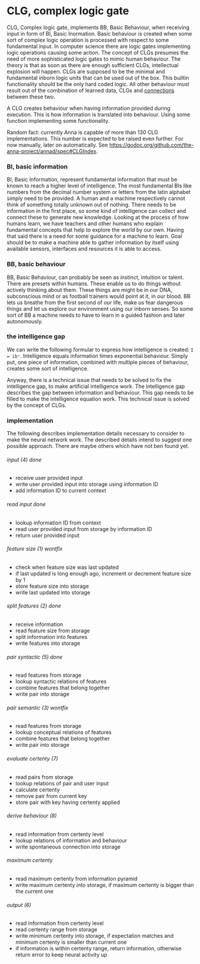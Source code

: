 # CLG, complex logic gate
CLG, Complex logic gate, implements BB, Basic Behaviour, when receiving input in
form of BI, Basic Inormation. Basic behaviour is created when some sort of
complex logic operation is processed with respect to some fundamental input. In
computer science there are logic gates implementing logic operations causing
some action. The concept of CLGs presumes the need of more sophisticated logic
gates to mimic human behaviour. The theory is that as soon as there are enough
sufficient CLGs, intellectual explosion will happen. CLGs are supposed to be
the minimal and fundamental inborn logic units that can be used out of the box.
This builtin functionality should be the only hard coded logic. All other
behaviour must result out of the combination of learned data, CLGs and
[connections](connection.md) between these two.

A CLG creates behaviour when having information provided during execution. This
is how information is translated into behaviour. Using some function
implementing some functionality.

Random fact: currently Anna is capable of more than 130 CLG implementations.
This number is expected to be raised even further. For now manually, later on
automatically. See https://godoc.org/github.com/the-anna-project/annad/spec#CLGIndex.

### BI, basic information
BI, Basic Information, represent fundamental information that must be known to
reach a higher level of intelligence. The most fundamental BIs like numbers
from the decimal number system or letters from the latin alphabet simply need
to be provided. A human and a machine respectively cannot think of something
totally unknown out of nothing. There needs to be information in the first
place, so some kind of intelligence can collect and connect these to generate
new knowledge. Looking at the process of how humans learn, we have teachers and
other humans who explain fundamental concepts that help to explore the world by
our own. Having that said there is a need for some guidance for a machine to
learn. Goal should be to make a machine able to gather information by itself
using available sensors, interfaces and resources it is able to access.

### BB, basic behaviour
BB, Basic Behaviour, can probably be seen as instinct, intuition or talent.
There are presets within humans. These enable us to do things without actively
thinking about them. These things are might be in our DNA, subconscious mind or
as football trainers would point at it, in our blood. BB lets us breathe from
the first second of our life, make us fear dangerous things and let us explore
our environment using our inborn senses. So some sort of BB a machine needs to
have to learn in a guided fashion and later autonomously.

### the intelligence gap
We can write the following formular to express how intelligence is created: `I
= ibⁿ`. Intelligence equals information times exponential behaviour. Simply put,
one piece of information, combined with multiple pieces of behaviour, creates
some sort of intelligence.

Anyway, there is a technical issue that needs to be solved to fix the
intelligence gap, to make artificial intelligence work. The intelligence gap
describes the gap between information and behaviour. This gap needs to be filled
to make the intelligence equation work. This technical issue is solved by the
concept of CLGs.

### implementation
The following describes implementation details necessary to consider to make
the neural network work. The described details intend to suggest one possible
approach. There are maybe others which have not ben found yet.

###### input (4) done
- receive user provided input
- write user provided input into storage using information ID
- add information ID to current context

###### read input done
- lookup information ID from context
- read user provided input from storage by information ID
- return user provided input

###### feature size (1) wontfix
- check when feature size was last updated
- if last updated is long enough ago, increment or decrement feature size by 1
- store feature size into storage
- write last updated into storage

###### split features (2) done
- receive information
- read feature size from storage
- split information into features
- write features into storage

###### pair syntactic (5) done
- read features from storage
- lookup syntactic relations of features
- combine features that belong together
- write pair into storage

###### pair semantic (3) wontfix
- read features from storage
- lookup conceptual relations of features
- combine features that belong together
- write pair into storage

###### evaluate certenty (7)
- read pairs from storage
- lookup relations of pair and user input
- calculate certenty
- remove pair from current key
- store pair with key having certenty applied

###### derive behaviour (8)
- read information from certenty level
- lookup relations of information and behaviour
- write spontaneous connection into storage

###### maximum certenty
- read maximum certenty from information pyramid
- write maximum certenty into storage, if maximum certenty is bigger than the current one

###### output (6)
- read information from certenty level
- read certenty range from storage
- write minimum certenty into storage, if expectation matches and minimum certenty is smaller than current one
- if information is within certenty range, return information, otherwise return error to keep neural activity up
